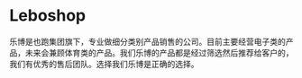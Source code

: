 # Leboshop

乐博是也跑集团旗下，专业做细分类别产品销售的公司。目前主要经营电子类的产品，未来会兼顾体育类的产品。我们乐博的产品都是经过筛选然后推荐给客户的，
我们有优秀的售后团队。选择我们乐博是正确的选择。
